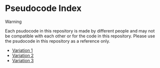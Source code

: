 # Pseudocode Index

>[!WARNING]
>Each psudocode in this repository is made by different people and may not be compatible with each other or for the code in this repository. Please use the psudocode in this repository as a reference only.
<!-- 
    https://github.com/csc-mec/DS_LAB/blob/main/psudocodes/psudo_index.md
 -->

- [Variation 1](https://github.com/csc-mec/DS_LAB/blob/main/pseudocodes/n1ved.md)
- [Variation 2](https://github.com/csc-mec/DS_LAB/blob/main/pseudocodes/gautham.md) 
- [Variation 3](/path/to/file3.pseudo) 


